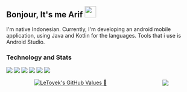 ## Bonjour, It's me Arif <img src="https://raw.githubusercontent.com/MartinHeinz/MartinHeinz/master/wave.gif" width="30px">
I'm native Indonesian. Currently, I'm developing an android mobile application, using Java and Kotlin for the languages. Tools that i use is Android Studio. 

### Technology and Stats
![](https://img.shields.io/badge/OS-Windows10-informational?style=flat&logo=Windows&logoColor=white&color=99FEFF)
![](https://img.shields.io/badge/Code-JavaScript-informational?style=flat&logo=javascript&logoColor=white&color=F7DF1E)
![](https://img.shields.io/badge/Code-Java-informational?style=flat&logo=java&logoColor=white&color=FFAB4C)
![](https://img.shields.io/badge/Code-Kotlin-informational?style=flat&logo=kotlin&logoColor=white&color=AE4CCF)
![](https://img.shields.io/badge/Code-Dart-informational?style=flat&logo=dart&logoColor=white&color=0095D5)
![](https://img.shields.io/badge/Code-NodeJS-informational?style=flat&logo=node&logoColor=white&color=1B5E20)


<div style="display: flex; justify-content: space-around; align-items: center;">
  <a href="https://github.com/LeToyek">
    <img align="center" src="https://github-readme-stats.vercel.app/api?username=LeToyek&show_icons=true&line_height=27&count_private=true&title_color=ffffff&text_color=c9cacc&icon_color=2bbc8a&bg_color=1d1f21&hide=issues" alt="LeToyek's GitHub Values 🚀" />
  </a>
  
  <a href="https://github.com/LeToyek">
    <img align="center" src="https://github-readme-stats.vercel.app/api/top-langs/?username=LeToyek&hide=php,css,html, jupyter%20notebook&text_color=c9cacc&title_color=ffffff&icon_color=2bbc8a&bg_color=1d1f21&count_private=true" />
  </a>

  
</div>

